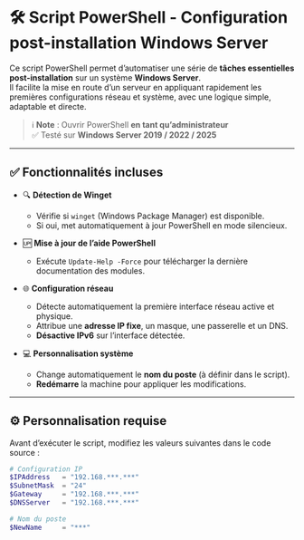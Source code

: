 # 🛠️ Script PowerShell - Configuration post-installation Windows Server

Ce script PowerShell permet d’automatiser une série de **tâches essentielles post-installation** sur un système **Windows Server**.  
Il facilite la mise en route d’un serveur en appliquant rapidement les premières configurations réseau et système, avec une logique simple, adaptable et directe.

> ℹ️ **Note** : Ouvrir PowerShell **en tant qu’administrateur**  
> ✅ Testé sur **Windows Server 2019 / 2022 / 2025**

---

## ✅ Fonctionnalités incluses

- 🔍 **Détection de Winget**
  - Vérifie si `winget` (Windows Package Manager) est disponible.
  - Si oui, met automatiquement à jour PowerShell en mode silencieux.

- 🆙 **Mise à jour de l’aide PowerShell**
  - Exécute `Update-Help -Force` pour télécharger la dernière documentation des modules.

- 🌐 **Configuration réseau**
  - Détecte automatiquement la première interface réseau active et physique.
  - Attribue une **adresse IP fixe**, un masque, une passerelle et un DNS.
  - **Désactive IPv6** sur l’interface détectée.

- 💻 **Personnalisation système**
  - Change automatiquement le **nom du poste** (à définir dans le script).
  - **Redémarre** la machine pour appliquer les modifications.

---

## ⚙️ Personnalisation requise

Avant d’exécuter le script, modifiez les valeurs suivantes dans le code source :

```powershell
# Configuration IP
$IPAddress   = "192.168.***.***"
$SubnetMask  = "24"
$Gateway     = "192.168.***.***"
$DNSServer   = "192.168.***.***"

# Nom du poste
$NewName     = "***"


